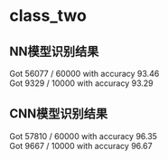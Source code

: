 <h1>class_two</h1>
<h2>NN模型识别结果</h2>
<p>Got 56077 / 60000 with accuracy 93.46</br>
Got 9329 / 10000 with accuracy 93.29</p>
<h2>CNN模型识别结果</h2>
<p>Got 57810 / 60000 with accuracy 96.35</br>
Got 9667 / 10000 with accuracy 96.67</p>